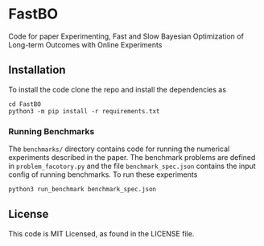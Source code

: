 # FastBO
Code for paper Experimenting, Fast and Slow Bayesian Optimization of Long-term Outcomes with Online Experiments

## Installation
To install the code clone the repo and install the dependencies as

    cd FastBO
    python3 -m pip install -r requirements.txt


### Running Benchmarks
The `benchmarks/` directory contains code for running the numerical experiments described in the paper. The benchmark problems are defined in `problem_facotory.py` and the file `benchmark_spec.json` contains the input config of running benchmarks. To run these experiments

```bash
python3 run_benchmark benchmark_spec.json
```

## License
This code is MIT Licensed, as found in the LICENSE file. 

